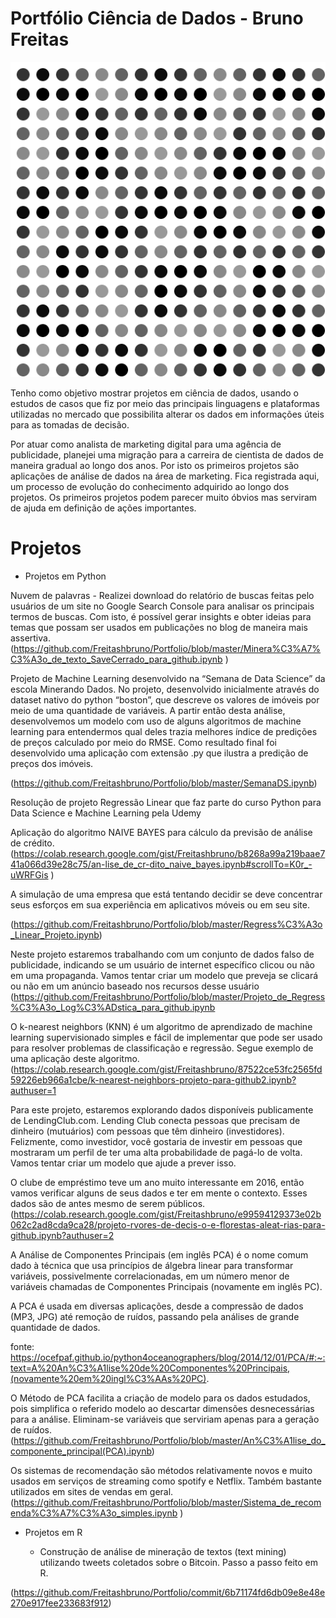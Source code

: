 # Portfólio Ciência de Dados - Bruno Freitas


![comportamento de dados apos analise](https://github.com/Freitashbruno/Portfolio/blob/master/Hilbert_Curve_Animation.gif)

Tenho como objetivo mostrar projetos em ciência de dados, usando o estudos de casos que fiz por meio das principais linguagens e plataformas utilizadas no mercado que possibilita alterar os dados em informações úteis para as tomadas de decisão.

 Por atuar como analista de marketing digital para uma agência de publicidade, planejei uma migração para a carreira de cientista de dados de maneira gradual ao longo dos anos. Por isto os primeiros projetos são aplicações de análise de dados na área de marketing. Fica registrada aqui, um processo de evolução do conhecimento adquirido ao longo dos projetos. Os primeiros projetos podem parecer muito óbvios mas serviram de ajuda em definição de ações importantes.
# Projetos
* Projetos em Python

Nuvem de palavras  -  Realizei download do relatório de buscas feitas pelo usuários de um  site no Google Search Console para analisar os principais termos de buscas. Com isto, é possível gerar insights e obter  ideias para temas que possam ser usados em  publicações no blog de maneira mais assertiva.
(https://github.com/Freitashbruno/Portfolio/blob/master/Minera%C3%A7%C3%A3o_de_texto_SaveCerrado_para_github.ipynb )

Projeto de Machine Learning desenvolvido na “Semana de Data Science” da escola Minerando Dados. No projeto, desenvolvido inicialmente através do dataset nativo do python “boston”, que descreve os valores de imóveis por meio de uma quantidade de variáveis. A partir então desta análise, desenvolvemos um modelo com uso de alguns algoritmos de machine learning para entendermos qual deles trazia melhores índice de predições de preços calculado por meio do RMSE. Como resultado final foi desenvolvido uma aplicação com extensão .py que ilustra a predição de preços dos imóveis.

(https://github.com/Freitashbruno/Portfolio/blob/master/SemanaDS.ipynb)

Resolução de  projeto  Regressão Linear  que faz parte do curso  Python para Data Science e Machine Learning pela Udemy

Aplicação do algoritmo NAIVE BAYES para cálculo da previsão de análise de crédito.
(https://colab.research.google.com/gist/Freitashbruno/b8268a99a219baae741a066d39e28c75/an-lise_de_cr-dito_naive_bayes.ipynb#scrollTo=K0r_-uWRFGis )

A simulação de uma empresa que está tentando decidir se deve concentrar seus esforços em sua experiência em aplicativos móveis ou em seu site.

(https://github.com/Freitashbruno/Portfolio/blob/master/Regress%C3%A3o_Linear_Projeto.ipynb)

Neste projeto estaremos trabalhando com um conjunto de dados falso de publicidade, indicando se um usuário de internet específico clicou ou não em uma propaganda. Vamos tentar criar um modelo que preveja se clicará ou não em um anúncio baseado nos recursos desse usuário
(https://github.com/Freitashbruno/Portfolio/blob/master/Projeto_de_Regress%C3%A3o_Log%C3%ADstica_para_github.ipynb 

O k-nearest neighbors (KNN) é um algoritmo de aprendizado de machine learning supervisionado simples e fácil de implementar que pode ser usado para resolver problemas de classificação e regressão. Segue exemplo de uma aplicação deste algoritmo.
(https://colab.research.google.com/gist/Freitashbruno/87522ce53fc2565fd59226eb966a1cbe/k-nearest-neighbors-projeto-para-github2.ipynb?authuser=1 

Para este projeto, estaremos explorando dados disponíveis publicamente de LendingClub.com. Lending Club conecta pessoas que precisam de dinheiro (mutuários) com pessoas que têm dinheiro (investidores). Felizmente, como investidor, você gostaria de investir em pessoas que mostraram um perfil de ter uma alta probabilidade de pagá-lo de volta. Vamos tentar criar um modelo que ajude a prever isso.

O clube de empréstimo teve um ano muito interessante em 2016, então vamos verificar alguns de seus dados e ter em mente o contexto. Esses dados são de antes mesmo de serem públicos.
(https://colab.research.google.com/gist/Freitashbruno/e99594129373e02b062c2ad8cda9ca28/projeto-rvores-de-decis-o-e-florestas-aleat-rias-para-github.ipynb?authuser=2 



A Análise de Componentes Principais (em inglês PCA) é o nome comum dado à técnica que usa princípios de álgebra linear para transformar variáveis, possivelmente correlacionadas, em um número menor de variáveis chamadas de Componentes Principais (novamente em inglês PC).

A PCA é usada em diversas aplicações, desde a compressão de dados (MP3, JPG) até remoção de ruídos, passando pela análises de grande quantidade de dados.

fonte: https://ocefpaf.github.io/python4oceanographers/blog/2014/12/01/PCA/#:~:text=A%20An%C3%A1lise%20de%20Componentes%20Principais,(novamente%20em%20ingl%C3%AAs%20PC).

O Método de PCA facilita a criação de modelo para os dados estudados, pois simplifica o referido modelo ao descartar dimensões desnecessárias para a análise. Eliminam-se variáveis que serviriam apenas para a geração de ruídos.
(https://github.com/Freitashbruno/Portfolio/blob/master/An%C3%A1lise_do_componente_principal(PCA).ipynb)

Os sistemas de recomendação são métodos relativamente novos e muito usados em serviços de streaming como spotify e Netflix. Também bastante utilizados em sites de vendas em geral.
(https://github.com/Freitashbruno/Portfolio/blob/master/Sistema_de_recomenda%C3%A7%C3%A3o_simples.ipynb )

* Projetos em  R

  * Construção de análise de mineração de textos (text mining) utilizando tweets coletados sobre o Bitcoin. Passo a passo feito em R.

(https://github.com/Freitashbruno/Portfolio/commit/6b71174fd6db09e8e48e270e917fee233683f912)
